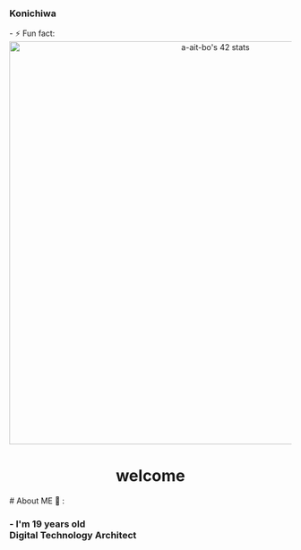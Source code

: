###  Konichiwa 

<!--
**Abdelouahedait/Abdelouahedait** is a ✨ _special_ ✨ repository because its `README.md` (this file) appears on your GitHub profile.

Here are some ideas to get you started:

- 🔭 I’m currently working on ...
- 🌱 I’m currently learning ...
- 👯 I’m looking to collaborate on ...
- 🤔 I’m looking for help with ...
- 💬 Ask me about ...
- 📫 How to reach me: ...
- 😄 Pronouns: ......
-->- ⚡ Fun fact:
<div align="center">
   <img width="720" height="auto" 
 src="https://badge.mediaplus.ma/binary/a-ait-bo" alt="a-ait-bo's 42 stats">
</div> 
<h1 align="center"> welcome</h1>
# About ME 💬 :

### - I'm 19 years  old <br> Digital Technology Architect

</div>

